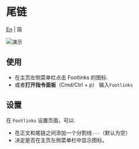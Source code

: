 # 尾链

[En](https://github.com/DahaWong/obsidian-footlinks/blob/main/README.md) | 简

![演示](https://raw.githubusercontent.com/DahaWong/obsidian-footlinks/main/demo.png)

## 使用
- 在主页左侧菜单栏点击 Footlinks 的图标.
- 或者**打开指令面板**（Cmd/Ctrl + p） 输入`Footlinks`

## 设置
在 `Footlinks` 设置页面，可以:
- 在正文和尾链之间添加一个分割线`---`（默认为空）
- 决定是否在主页左侧菜单栏中显示图标。
